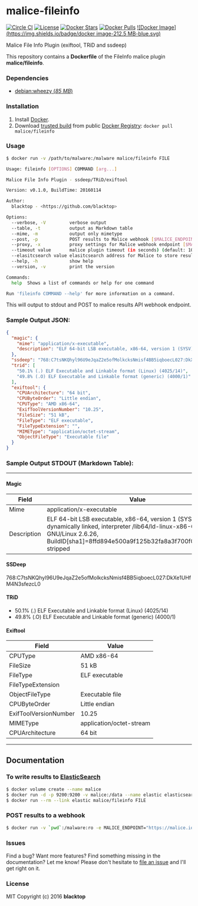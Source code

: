 malice-fileinfo
===============

[![Circle CI](https://circleci.com/gh/maliceio/malice-fileinfo.png?style=shield)](https://circleci.com/gh/maliceio/malice-fileinfo) [![License](http://img.shields.io/:license-mit-blue.svg)](http://doge.mit-license.org) [![Docker Stars](https://img.shields.io/docker/stars/malice/fileinfo.svg)](https://hub.docker.com/r/malice/fileinfo/) [![Docker Pulls](https://img.shields.io/docker/pulls/malice/fileinfo.svg)](https://hub.docker.com/r/malice/fileinfo/) [![Docker Image](https://img.shields.io/badge/docker image-212.5 MB-blue.svg)](https://hub.docker.com/r/malice/fileinfo/)

Malice File Info Plugin (exiftool, TRiD and ssdeep)

This repository contains a **Dockerfile** of the FileInfo malice plugin **malice/fileinfo**.

### Dependencies

-	[debian:wheezy (*85 MB*\)](https://index.docker.io/_/debian/)

### Installation

1.	Install [Docker](https://www.docker.io/).
2.	Download [trusted build](https://hub.docker.com/r/malice/fileinfo/) from public [Docker Registry](https://index.docker.io/): `docker pull malice/fileinfo`

### Usage

```bash
$ docker run -v /path/to/malware:/malware malice/fileinfo FILE

Usage: fileinfo [OPTIONS] COMMAND [arg...]

Malice File Info Plugin - ssdeep/TRiD/exiftool

Version: v0.1.0, BuildTime: 20160114

Author:
  blacktop - <https://github.com/blacktop>

Options:                                                                                                                  
  --verbose, -V         verbose output                                                                                    
  --table, -t           output as Markdown table                                                                          
  --mime, -m		    output only mimetype
  --post, -p            POST results to Malice webhook [$MALICE_ENDPOINT]                                                 
  --proxy, -x           proxy settings for Malice webhook endpoint [$MALICE_PROXY]                                        
  --timeout value       malice plugin timeout (in seconds) (default: 10) [$MALICE_TIMEOUT]
  --elasitcsearch value elasitcsearch address for Malice to store results [$MALICE_ELASTICSEARCH]                         
  --help, -h            show help                                                                                         
  --version, -v         print the version                                                                                 

Commands:                                                                                                                 
  help  Shows a list of commands or help for one command                                                                  

Run 'fileinfo COMMAND --help' for more information on a command.
```

This will output to stdout and POST to malice results API webhook endpoint.

### Sample Output JSON:

```json
{
  "magic": {
    "mime": "application/x-executable",
    "description": "ELF 64-bit LSB executable, x86-64, version 1 (SYSV), dynamically linked, interpreter /lib64/ld-linux-x86-64.so.2, for GNU/Linux 2.6.26, BuildID[sha1]=8ffd894e500a9f125b32fa8a3f700f0f710961de, stripped"
  },
  "ssdeep": "768:C7tsNKQhyl96U9eJqaZ2e5ofMolkcksNmisf4BB5iqboecL027:DkXe1UHfM4N3sfezcL0",
  "trid": [
    "50.1% (.) ELF Executable and Linkable format (Linux) (4025/14)",
    "49.8% (.O) ELF Executable and Linkable format (generic) (4000/1)"
  ],
  "exiftool": {
    "CPUArchitecture": "64 bit",
    "CPUByteOrder": "Little endian",
    "CPUType": "AMD x86-64",
    "ExifToolVersionNumber": "10.25",
    "FileSize": "51 kB",
    "FileType": "ELF executable",
    "FileTypeExtension": "",
    "MIMEType": "application/octet-stream",
    "ObjectFileType": "Executable file"
  }
}
```

### Sample Output STDOUT (Markdown Table):

---

#### Magic
| Field       | Value                                                                                                                                                                                                    |
| ----------- | -------------------------------------------------------------------------------------------------------------------------------------------------------------------------------------------------------- |
| Mime        | application/x-executable                                                                                                                                                                                 |
| Description | ELF 64-bit LSB executable, x86-64, version 1 (SYSV), dynamically linked, interpreter /lib64/ld-linux-x86-64.so.2, for GNU/Linux 2.6.26, BuildID[sha1]=8ffd894e500a9f125b32fa8a3f700f0f710961de, stripped |

#### SSDeep
768:C7tsNKQhyl96U9eJqaZ2e5ofMolkcksNmisf4BB5iqboecL027:DkXe1UHfM4N3sfezcL0

#### TRiD
 -  50.1% (.) ELF Executable and Linkable format (Linux) (4025/14)
 -  49.8% (.O) ELF Executable and Linkable format (generic) (4000/1)

#### Exiftool
| Field                 | Value                    |
| --------------------- | ------------------------ |
| CPUType               | AMD x86-64               |
| FileSize              | 51 kB                    |
| FileType              | ELF executable           |
| FileTypeExtension     |                          |
| ObjectFileType        | Executable file          |
| CPUByteOrder          | Little endian            |
| ExifToolVersionNumber | 10.25                    |
| MIMEType              | application/octet-stream |
| CPUArchitecture       | 64 bit                   |

---

## Documentation

### To write results to [ElasticSearch](https://www.elastic.co/products/elasticsearch)

```bash
$ docker volume create --name malice
$ docker run -d -p 9200:9200 -v malice:/data --name elastic elasticsearch
$ docker run --rm --link elastic malice/fileinfo FILE
```

### POST results to a webhook

```bash
$ docker run -v `pwd`:/malware:ro -e MALICE_ENDPOINT="https://malice.io:31337/scan/file" malice/fileinfo --post evil.malware  
```

### Issues

Find a bug? Want more features? Find something missing in the documentation? Let me know! Please don't hesitate to [file an issue](https://github.com/maliceio/malice-fileinfo/issues/new) and I'll get right on it.

### License

MIT Copyright (c) 2016 **blacktop**
